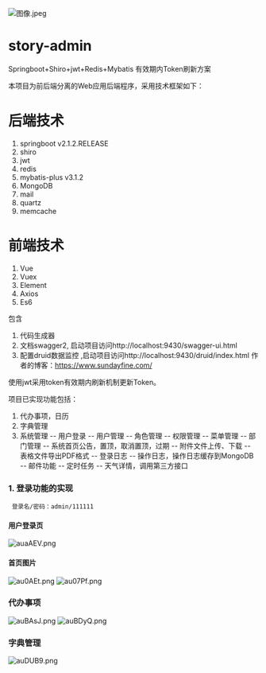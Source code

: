 ![图像.jpeg](https://i.loli.net/2020/07/30/12mvwEgYzZ7ftcd.jpg)
# story-admin
 Springboot+Shiro+jwt+Redis+Mybatis 有效期内Token刷新方案

本项目为前后端分离的Web应用后端程序，采用技术框架如下：
# 后端技术
1. springboot v2.1.2.RELEASE
2. shiro
3. jwt
4. redis
5. mybatis-plus v3.1.2
6. MongoDB
7. mail
8. quartz
9. memcache

# 前端技术
1. Vue
2. Vuex
3. Element
4. Axios
5. Es6

包含
1. 代码生成器
2. 文档swagger2, 启动项目访问http://localhost:9430/swagger-ui.html
3. 配置druid数据监控 ,启动项目访问http://localhost:9430/druid/index.html
作者的博客：https://www.sundayfine.com/

使用jwt采用token有效期内刷新机制更新Token。

项目已实现功能包括：
1. 代办事项，日历
2. 字典管理
3. 系统管理
   -- 用户登录
   -- 用户管理
   -- 角色管理
   -- 权限管理
   -- 菜单管理
   -- 部门管理
   -- 系统首页公告，置顶，取消置顶，过期
   -- 附件文件上传、下载
   -- 表格文件导出PDF格式
   -- 登录日志
   -- 操作日志，操作日志缓存到MongoDB
   -- 邮件功能
   -- 定时任务
   -- 天气详情，调用第三方接口

   

### 1. 登录功能的实现
     登录名/密码：admin/111111
     
     



#### 用户登录页
![auaAEV.png](https://s1.ax1x.com/2020/07/30/auaAEV.png)
#### 首页图片
![au0AEt.png](https://s1.ax1x.com/2020/07/30/au0AEt.png)
![au07Pf.png](https://s1.ax1x.com/2020/07/30/au07Pf.png)
### 代办事项
![auBAsJ.png](https://s1.ax1x.com/2020/07/30/auBAsJ.png)
![auBDyQ.png](https://s1.ax1x.com/2020/07/30/auBDyQ.png)
### 字典管理
![auDUB9.png](https://s1.ax1x.com/2020/07/30/auDUB9.png)


